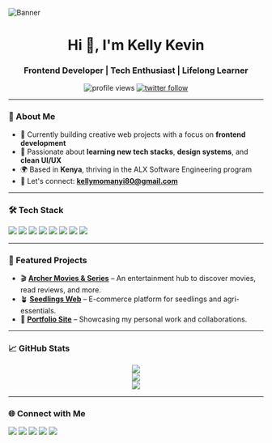 ![Banner](https://1.bp.blogspot.com/-7A4WynwLsMw/XbBpCXG8fHI/AAAAAAAAMt4/uOa1bpLskYgrwGbllhSu2SDj_Mig8SXJQCLcBGAsYHQ/s1600/2000_600px.gif)

<h1 align="center">Hi 👋, I'm Kelly Kevin</h1>
<h3 align="center">Frontend Developer | Tech Enthusiast | Lifelong Learner</h3>

<p align="center">
  <img src="https://komarev.com/ghpvc/?username=kellykevin&label=Profile%20views&color=0e75b6&style=flat" alt="profile views" />
  <a href="https://twitter.com/kellyke29748136" target="_blank">
    <img src="https://img.shields.io/twitter/follow/kellyke29748136?logo=twitter&style=for-the-badge" alt="twitter follow" />
  </a>
</p>

---

### 🌱 About Me

- 🔭 Currently building creative web projects with a focus on **frontend development**
- 🚀 Passionate about **learning new tech stacks**, **design systems**, and **clean UI/UX**
- 🌍 Based in **Kenya**, thriving in the ALX Software Engineering program
- 💬 Let's connect: **kellymomanyi80@gmail.com**

---

### 🛠️ Tech Stack

<p>
  <img src="https://img.shields.io/badge/-HTML5-E34F26?style=flat&logo=html5&logoColor=white" />
  <img src="https://img.shields.io/badge/-CSS3-1572B6?style=flat&logo=css3&logoColor=white" />
  <img src="https://img.shields.io/badge/-JavaScript-F7DF1E?style=flat&logo=javascript&logoColor=black" />
  <img src="https://img.shields.io/badge/-Python-3776AB?style=flat&logo=python&logoColor=white" />
  <img src="https://img.shields.io/badge/-C-00599C?style=flat&logo=c&logoColor=white" />
  <img src="https://img.shields.io/badge/-Firebase-FFCA28?style=flat&logo=firebase&logoColor=black" />
  <img src="https://img.shields.io/badge/-Git-F05032?style=flat&logo=git&logoColor=white" />
  <img src="https://img.shields.io/badge/-Docker-2496ED?style=flat&logo=docker&logoColor=white" />
</p>

---

### 🚀 Featured Projects

- 🎬 **[Archer Movies & Series](https://kellykevin.github.io/Kelly/)** – An entertainment hub to discover movies, read reviews, and more.
- 🪴 **[Seedlings Web](https://kellykevin.github.io/seedlingsweb/)** – E-commerce platform for seedlings and agri-essentials.
- 💼 **[Portfolio Site](https://kellykevin.github.io/riches-kelly-portfolio/)** – Showcasing my personal work and collaborations.

---

### 📈 GitHub Stats

<p align="center">
  <img src="https://github-readme-stats.vercel.app/api?username=kellykevin&show_icons=true&theme=radical" />
  <br/>
  <img src="https://github-readme-stats.vercel.app/api/top-langs?username=kellykevin&layout=compact&theme=radical" />
  <br/>
  <img src="https://github-readme-streak-stats.herokuapp.com/?user=kellykevin&theme=radical" />
</p>

---

### 🌐 Connect with Me

<p>
  <a href="https://twitter.com/kellyke29748136"><img src="https://img.shields.io/badge/Twitter-%231DA1F2.svg?&style=flat&logo=twitter&logoColor=white"/></a>
  <a href="https://linkedin.com/in/kelly-kevin-769977287"><img src="https://img.shields.io/badge/LinkedIn-%230077B5.svg?&style=flat&logo=linkedin&logoColor=white"/></a>
  <a href="https://fb.com/kelly.kevin.9279"><img src="https://img.shields.io/badge/Facebook-%231877F2.svg?&style=flat&logo=facebook&logoColor=white"/></a>
  <a href="https://instagram.com/kelly_kevin_momanyi"><img src="https://img.shields.io/badge/Instagram-%23E4405F.svg?&style=flat&logo=instagram&logoColor=white"/></a>
  <a href="https://linktr.ee/kellykevinmomanyi"><img src="https://img.shields.io/badge/Linktree-%23990000.svg?&style=flat&logo=linktree&logoColor=white"/></a>
</p>
